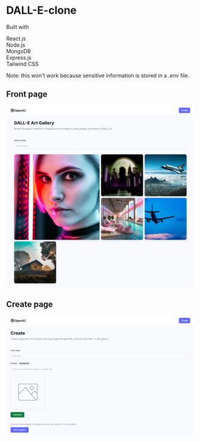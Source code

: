 # DALL-E-clone

Built with

React.js\
Node.js\
MongoDB\
Express.js\
Tailwind CSS

Note: this won't work because sensitive information is stored in a .env file. 

## Front page
![home](homepage.png)

## Create page
![create post](create.png)